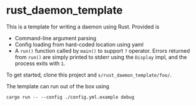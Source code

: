 rust_daemon_template
====================

This is a template for writing a daemon using Rust. Provided is

* Command-line argument parsing
* Config loading from hard-coded location using yaml
* A `run()` function called by `main()` to support `?` operator. Errors returned
  from `run()` are simply printed to stderr using the `Display` impl, and the
  process exits with `1`.

To get started, clone this project and `s/rust_daemon_template/foo/`.

The template can run out of the box using

```
cargo run -- --config ./config.yml.example debug
```
